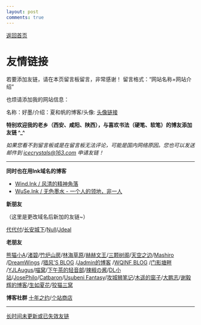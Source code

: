 ```yaml
---
layout: post
comments: true
---
```


[返回首页](https://hao.ink)

# 友情链接

若要添加友链，请在本页留言板留言，非常感谢！
留言格式：“网站名称+网站介绍”

也烦请添加我的网站信息：

名称：好墨/介绍：夏和帆的博客/头像: [头像链接](https://raw.githubusercontent.com/icecrystals/icecrystals.github.io/master/favicon.png)

**特别欢迎我的老乡（西安、咸阳、陕西），与喜欢书法（硬笔、软笔）的博友添加友链 ^_^**

*如果您看不到留言板或是在留言板无法评论，可能是国内网络原因。您也可以发送邮件到 icecrystals@163.com 申请友链！*

---

**同时也在用Ink域名的博客**
- [Wind.Ink / 风清的精神角落](https://wind.ink)
- [WuSe.Ink / 无色墨水 - 一个人的领地，非一人](https://wuse.ink/)

**新朋友** 

（这里是更改域名后新加的友链~）

[代代付](https://ddf.im)/[长安城下](https://cacx.cc)/[Null](https://ncnccn.cn)/[Jdeal](https://www.jdeal.cn)


**老朋友**

[熊猫小A](https://blog.imalan.cn)/[渚碧](https://jubeny.com/)/[竹炉山房](https://synyan.cn)/[林海草原](https://lhcy.org/)/[赫赫文王](https://kqh.me/)/[三颗树阁](http://www.sksren.com/)/[天空之边](https://liyin.date/)/[Mashiro](https://2heng.xin) /[DreamWings](https://www.dreamwings.cn) /[猎风'S BLOG](https://www.northarea.tech/) /[Jadmin的博客](http://www.xxc520.cn) /[WQINF BLOG](https://wqinf.com/) /[门影塘畔](https://www.dongfang.name/) /[YJLAugus](https://www.cnblogs.com/yjlblog/)/[喵窝](https://nekohome.moenya.cat/)/[下午茶的轻音部](https://www.myeriri.com)/[辣椒の酱](https://removeif.github.io)/[DL小站](https://www.idalei.top/)/[JosePhilo](https://josephilo.com/)/[Catbaron](https://catbaron.com/)/[Usubeni Fantasy](https://ssshooter.com/)/[攻城狮笔记](http://qumac.com/)/[木遥的窗子](http://blog.farmostwood.net)/[大鹏志](http://www.pzhao.org/zh/)/[谢毅辉的博客](https://yihui.name/)/[生如夏花](http://www.xiatian.name/)/[狡猫三窝](https://slykiten.com/)


**博客社群**
[十年之约](https://www.foreverblog.cn)/[个站商店](https://storeweb.cn)

---

[长时间未更新或已失效友链](/page/friend_outdated.html)
